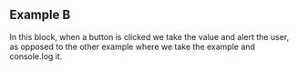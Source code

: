 ## Example B

In this block, when a button is clicked we take the value and alert the user, as opposed to the other example where we take the example and console.log it.